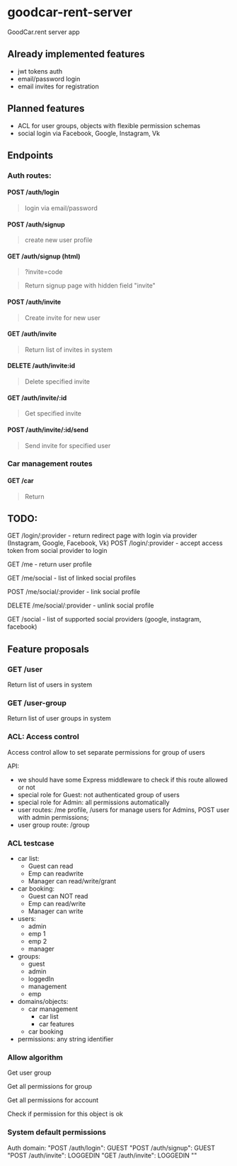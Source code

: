 # goodcar-rent-server

GoodCar.rent server app

## Already implemented features

* jwt tokens auth
* email/password login
* email invites for registration

## Planned features

* ACL for user groups, objects with flexible permission schemas
* social login via Facebook, Google, Instagram, Vk


## Endpoints

### Auth routes:

#### POST /auth/login
 
> login via email/password

#### POST /auth/signup

> create new user profile

#### GET /auth/signup (html)
> ?invite=code

> Return signup page with hidden field "invite"
 
#### POST /auth/invite

> Create invite for new user
  
#### GET /auth/invite

> Return list of invites in system

#### DELETE /auth/invite:id
  
> Delete specified invite

#### GET /auth/invite/:id

> Get specified invite

#### POST /auth/invite/:id/send

> Send invite for specified user

### Car management routes

#### GET /car

> Return 

## TODO: 

GET /login/:provider - return redirect page with login via provider (Instagram, Google, Facebook, Vk)
POST /login/:provider - accept access token from social provider to login

GET /me - return user profile

GET /me/social - list of linked social profiles

POST /me/social/:provider - link social profile

DELETE /me/social/:provider - unlink social profile

GET /social - list of supported social providers (google, instagram, facebook)

## Feature proposals

### GET /user

Return list of users in system

### GET /user-group

Return list of user groups in system

### ACL: Access control

Access control allow to set separate permissions for group of users

API:

* we should have some Express middleware to check if this route allowed or not
* special role for Guest: not authenticated group of users
* special role for Admin: all permissions automatically
* user routes: /me profile, /users for manage users for Admins, POST user with admin permissions;
* user group route: /group

### ACL testcase

* car list: 
    * Guest can read
    * Emp can readwrite
    * Manager can read/write/grant 
* car booking:
    * Guest can NOT read
    * Emp can read/write
    * Manager can write
* users:
    - admin
    - emp 1
    - emp 2
    - manager
* groups:
    - guest
    - admin
    - loggedIn
    - management
    - emp
* domains/objects:
    - car management
        - car list
        - car features
    - car booking
* permissions: any string identifier

     
### Allow algorithm

Get user group

Get all permissions for group

Get all permissions for account

Check if permission for this object is ok

### System default permissions

Auth domain:
    "POST /auth/login": GUEST
    "POST /auth/signup": GUEST
    "POST /auth/invite": LOGGEDIN
    "GET /auth/invite": LOGGEDIN
    "" 